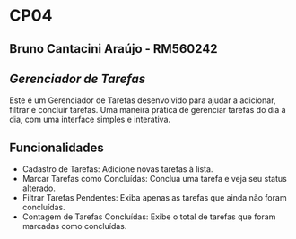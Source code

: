 # CP04 
## Bruno Cantacini Araújo - RM560242

## _Gerenciador de Tarefas_
Este é um Gerenciador de Tarefas desenvolvido para ajudar a adicionar, filtrar e concluir tarefas. 
Uma maneira prática de gerenciar tarefas do dia a dia, com uma interface simples e interativa.

## Funcionalidades

- Cadastro de Tarefas: Adicione novas tarefas à lista.
- Marcar Tarefas como Concluídas: Conclua uma tarefa e veja seu status alterado.
- Filtrar Tarefas Pendentes: Exiba apenas as tarefas que ainda não foram concluídas.
- Contagem de Tarefas Concluídas: Exibe o total de tarefas que foram marcadas como concluídas.